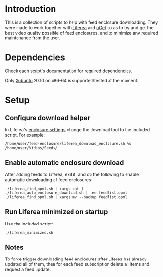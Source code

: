 # Introduction

This is a collection of scripts to help with feed enclosure downloading. They were made to work together with [Liferea](https://lzone.de/liferea/) and [uGet](https://ugetdm.com/) so as to try and get the best video quality possible of feed enclosures, and to minimize any required maintenance from the user.

# Dependencies

Check each script's documentation for required dependencies.

Only [Xubuntu](https://xubuntu.org/) 20.10 on x86-64 is supported/tested at the moment.

# Setup

## Configure download helper

In Liferea's [enclosure settings](https://lzone.de/liferea/help110/preferences_en.html#enclosures) change the download tool to the included script. For example:

    /home/user/feed-enclosure/liferea_download_enclosure.sh %s /home/user/Videos/Feeds/

## Enable automatic enclosure download 

After adding feeds to Liferea, exit it, and do the following to enable automatic downloading of feed enclosures:

    ./liferea_find_opml.sh | xargs cat | ./liferea_auto_enclosure_download.sh | tee feedlist.opml
    ./liferea_find_opml.sh | xargs mv --backup feedlist.opml

## Run Liferea minimized on startup

Use the included script:

    ./liferea_minimized.sh

## Notes

To force trigger downloading feed enclosures after Liferea has already updated all of them, then for each feed subscription delete all items and request a feed update.
